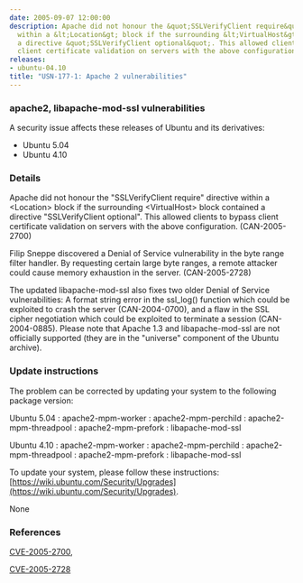 ```yaml
---
date: 2005-09-07 12:00:00
description: Apache did not honour the &quot;SSLVerifyClient require&quot; directive
  within a &lt;Location&gt; block if the surrounding &lt;VirtualHost&gt; block contained
  a directive &quot;SSLVerifyClient optional&quot;. This allowed clients to bypass
  client certificate validation on servers with the above configuration. (CAN-2005-2700)
releases:
- ubuntu-04.10
title: "USN-177-1: Apache 2 vulnerabilities"
---
```


### apache2, libapache-mod-ssl vulnerabilities

A security issue affects these releases of Ubuntu and its derivatives:

* Ubuntu 5.04
* Ubuntu 4.10

### Details

Apache did not honour the &quot;SSLVerifyClient require&quot; directive within a &lt;Location&gt; block if the surrounding &lt;VirtualHost&gt; block contained a directive &quot;SSLVerifyClient optional&quot;. This allowed clients to bypass client certificate validation on servers with the above configuration. (CAN-2005-2700)

Filip Sneppe discovered a Denial of Service vulnerability in the byte range filter handler. By requesting certain large byte ranges, a remote attacker could cause memory exhaustion in the server. (CAN-2005-2728)

The updated libapache-mod-ssl also fixes two older Denial of Service vulnerabilities: A format string error in the ssl_log() function which could be exploited to crash the server (CAN-2004-0700), and a flaw in the SSL cipher negotiation which could be exploited to terminate a session (CAN-2004-0885). Please note that Apache 1.3 and libapache-mod-ssl are not officially supported (they are in the &quot;universe&quot; component of the Ubuntu archive).

### Update instructions

The problem can be corrected by updating your system to the following package version:

Ubuntu 5.04
 : apache2-mpm-worker 
 : apache2-mpm-perchild 
 : apache2-mpm-threadpool 
 : apache2-mpm-prefork 
 : libapache-mod-ssl 

Ubuntu 4.10
 : apache2-mpm-worker 
 : apache2-mpm-perchild 
 : apache2-mpm-threadpool 
 : apache2-mpm-prefork 
 : libapache-mod-ssl 

To update your system, please follow these instructions: [https://wiki.ubuntu.com/Security/Upgrades](https://wiki.ubuntu.com/Security/Upgrades).

None

### References

 [CVE-2005-2700](http://people.ubuntu.com/~ubuntu-security/cve/CVE-2005-2700), 

 [CVE-2005-2728](http://people.ubuntu.com/~ubuntu-security/cve/CVE-2005-2728)
